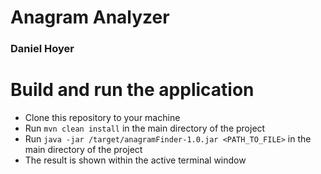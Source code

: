 # Anagram Analyzer
### Daniel Hoyer

# Build and run the application
- Clone this repository to your machine
- Run `mvn clean install` in the main directory of the project
- Run `java -jar /target/anagramFinder-1.0.jar <PATH_TO_FILE>` in the main directory of the project
- The result is shown within the active terminal window